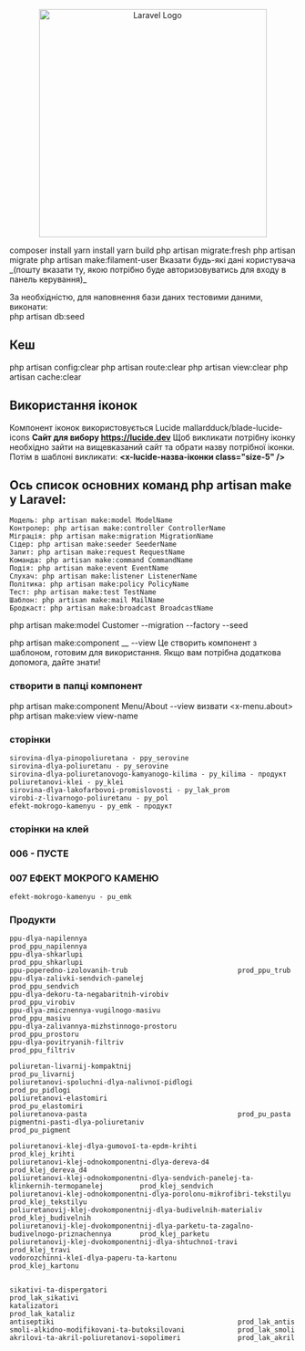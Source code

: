 <p align="center"><a href="https://laravel.com" target="_blank"><img src="https://raw.githubusercontent.com/laravel/art/master/logo-lockup/5%20SVG/2%20CMYK/1%20Full%20Color/laravel-logolockup-cmyk-red.svg" width="400" alt="Laravel Logo"></a></p>
composer install  
yarn install  
yarn build
php artisan migrate:fresh
php artisan migrate  
php artisan make:filament-user  
Вказати будь-які дані користувача _(пошту вказати ту, якою потрібно буде авторизовуватись для входу в панель керування)_

За необхідністю, для наповнення бази даних тестовими даними, виконати:  
php artisan db:seed

## Кеш
php artisan config:clear
php artisan route:clear
php artisan view:clear
php artisan cache:clear

## Використання іконок

Компонент іконок використовується Lucide
mallardduck/blade-lucide-icons
**Сайт для вибору https://lucide.dev**
Щоб викликати потрібну іконку необхідно зайти на вищевказаний сайт та обрати назву потрібної іконки.
Потім в шаблоні викликати: **<x-lucide-назва-іконки class="size-5" />**

## Ось список основних команд php artisan make у Laravel:

    Модель: php artisan make:model ModelName
    Контролер: php artisan make:controller ControllerName
    Міграція: php artisan make:migration MigrationName
    Сідер: php artisan make:seeder SeederName
    Запит: php artisan make:request RequestName
    Команда: php artisan make:command CommandName
    Подія: php artisan make:event EventName
    Слухач: php artisan make:listener ListenerName
    Політика: php artisan make:policy PolicyName
    Тест: php artisan make:test TestName
    Шаблон: php artisan make:mail MailName
    Бродкаст: php artisan make:broadcast BroadcastName

php artisan make:model Customer --migration --factory --seed

php artisan make:component \_\_ --view
Це створить компонент з шаблоном, готовим для використання.
Якщо вам потрібна додаткова допомога, дайте знати!

### створити в папці компонент

php artisan make:component Menu/About --view
визвати <x-menu.about>
php artisan make:view view-name

### сторінки

    sirovina-dlya-pinopoliuretana - ppy_serovine
    sirovina-dlya-poliuretanu - py_serovine
    sirovina-dlya-poliuretanovogo-kamyanogo-kilima - py_kilima - продукт
    poliuretanovi-klei - py_klei
    sirovina-dlya-lakofarbovoi-promislovosti - py_lak_prom
    virobi-z-livarnogo-poliuretanu - py_pol
    efekt-mokrogo-kamenyu - py_emk - продукт

### сторінки на клей

### 006 - ПУСТЕ

### 007 ЕФЕКТ МОКРОГО КАМЕНЮ

    efekt-mokrogo-kamenyu - pu_emk

### Продукти

    ppu-dlya-napilennya                                     prod_ppu_napilennya
    ppu-dlya-shkarlupi                                      prod_ppu_shkarlupi
    ppu-poperedno-izolovanih-trub                           prod_ppu_trub
    ppu-dlya-zalivki-sendvich-panelej                       prod_ppu_sendvich
    ppu-dlya-dekoru-ta-negabaritnih-virobiv                 prod_ppu_virobiv
    ppu-dlya-zmicznennya-vugilnogo-masivu                   prod_ppu_masivu
    ppu-dlya-zalivannya-mizhstinnogo-prostoru               prod_ppu_prostoru
    ppu-dlya-povitryanih-filtriv                            prod_ppu_filtriv

    poliuretan-livarnij-kompaktnij                          prod_pu_livarnij
    poliuretanovi-spoluchni-dlya-nalivnoї-pidlogi           prod_pu_pidlogi
    poliuretanovi-elastomiri                                prod_pu_elastomiri
    poliuretanova-pasta                                     prod_pu_pasta
    pigmentni-pasti-dlya-poliuretaniv                       prod_pu_pigment

    poliuretanovi-klej-dlya-gumovoї-ta-epdm-krihti                                              prod_klej_krihti
    poliuretanovi-klej-odnokomponentni-dlya-dereva-d4                                           prod_klej_dereva_d4
    poliuretanovi-klej-odnokomponentni-dlya-sendvich-panelej-ta-klinkernih-termopanelej         prod_klej_sendvich
    poliuretanovi-klej-odnokomponentni-dlya-porolonu-mikrofibri-tekstilyu                       prod_klej_tekstilyu
    poliuretanovij-klej-dvokomponentnij-dlya-budivelnih-materialiv                              prod_klej_budivelnih
    poliuretanovij-klej-dvokomponentnij-dlya-parketu-ta-zagalno-budivelnogo-priznachennya       prod_klej_parketu
    poliuretanovij-klej-dvokomponentnij-dlya-shtuchnoї-travi                                    prod_klej_travi
    vodorozchinni-kleї-dlya-paperu-ta-kartonu                                                   prod_klej_kartonu


    sikativi-ta-dispergatori                                prod_lak_sikativi
    katalizatori                                            prod_lak_kataliz
    antiseptiki                                             prod_lak_antis
    smoli-alkidno-modifikovani-ta-butoksilovani             prod_lak_smoli
    akrilovi-ta-akril-poliuretanovi-sopolimeri              prod_lak_akril
